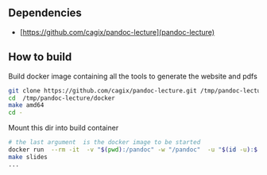 ## Dependencies
- [https://github.com/cagix/pandoc-lecture](pandoc-lecture)

## How to build

Build docker image containing all the tools to generate the website and pdfs
```BASH
git clone https://github.com/cagix/pandoc-lecture.git /tmp/pandoc-lecture
cd  /tmp/pandoc-lecture/docker
make amd64
cd -
```

Mount this dir into build container
```BASH
# the last argument  is the docker image to be started
docker run  --rm -it  -v "$(pwd):/pandoc" -w "/pandoc"  -u "$(id -u):$(id -g)"  --entrypoint "bash"  pandoc-lecture
make slides
...
```
